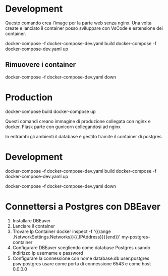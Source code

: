 # Development

Questo comando crea l'image per la parte web senza nginx. Una volta create e lanciato il container 
posso sviluppare con VsCode e estensione dei container.

docker-compose -f docker-compose-dev.yaml build
docker-compose -f docker-compose-dev.yaml up

## Rimuovere i container
docker-compose -f docker-compose-dev.yaml down


# Production
docker-compose build
docker-compose up

Questi comandi creano immagine di produzione collegata con nginx e docker. Flask parte con gunicorn
collegandosi ad nginx

In entrambi gli ambienti il database è gestito tramite il container di postgres.

# Development

docker-compose -f docker-compose-dev.yaml build
docker-compose -f docker-compose-dev.yaml up

docker-compose -f docker-compose-dev.yaml down

# Connettersi a Postgres con DBEaver

1) Installare DBEaver
2) Lanciare il container
3) Trovare Ip Container docker inspect -f '{{range .NetworkSettings.Networks}}{{.IPAddress}}{{end}}' my-postgres-container
4) Configurare DBEaver scegliendo come database Postgres usando indirizzo Ip username e password
5) Configurare la connessione con nome database:db user:postgres psw:postgres usare come porta di connessione 6543 e come host 0.0.0.0